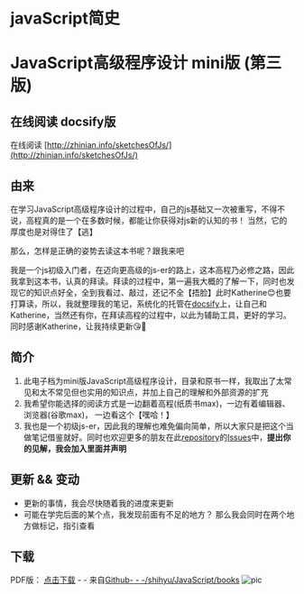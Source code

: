 # javaScript简史
# JavaScript高级程序设计 mini版 (第三版)
## 在线阅读 docsify版
在线阅读 [http://zhinian.info/sketchesOfJs/](http://zhinian.info/sketchesOfJs/)
## 由来
在学习JavaScript高级程序设计的过程中，自己的js基础又一次被重写，不得不说，高程真的是一个在多数时候，都能让你获得对js新的认知的书！ 当然，它的厚度也是对得住了【逃】

那么，怎样是正确的姿势去读这本书呢？跟我来吧

我是一个js初级入门者，在迈向更高级的js-er的路上，这本高程乃必修之路，因此我拿到这本书，认真的拜读。拜读的过程中，第一遍我大概的了解一下，同时也发现它的知识点好全，全到我看过、敲过，还记不全【捂脸】此时Katherine😊也要打算读，所以，我就整理我的笔记，系统化的托管在[docsify](https://docsify.js.org/#/)上，让自己和Katherine，当然还有你，在拜读高程的过程中，以此为辅助工具，更好的学习。  同时感谢Katherine，让我持续更新😘👏
## 简介
1. 此电子档为mini版JavaScript高级程序设计，目录和原书一样，我取出了太常见和太不常见但也实用的知识点，并加上自己的理解和外部资源的扩充
2. 我希望你能选择的阅读方式是一边翻着高程(纸质书max)，一边有着编辑器、浏览器(谷歌max)， 一边看这个【嘿哈！】
3. 我也是一个初级js-er，因此我的理解也难免偏向简单，所以大家只是把这个当做笔记借鉴就好。同时也欢迎更多的朋友在此[repository](https://github.com/PeterGooo/sketchesOfJs)的[Issues](https://github.com/PeterGooo/sketchesOfJs/issues)中，**提出你的见解，我会加入里面并声明**
## 更新 && 变动
- 更新的事情，我会尽快随着我的进度来更新
- 可能在学完后面的某个点，我发现前面有不足的地方？  那么我会同时在两个地方做标记，指引查看

## 下载  
PDF版： [点击下载](https://raw.githubusercontent.com/shihyu/JavaScript/master/books/JavaScript%E9%AB%98%E7%BA%A7%E7%A8%8B%E5%BA%8F%E8%AE%BE%E8%AE%A1%EF%BC%88%E7%AC%AC3%E7%89%88%EF%BC%89%E3%80%91%E4%B8%AD%E6%96%87%20%E9%AB%98%E6%B8%85%20%E5%AE%8C%E6%95%B4%20%E8%AF%A6%E7%BB%86%E4%B9%A6%E7%AD%BE%E7%89%88.pdf) - - 来自[Github- - -/shihyu/JavaScript/books](https://github.com/shihyu/JavaScript/tree/master/books)
![pic](https://img3.doubanio.com/lpic/s8958650.jpg)
